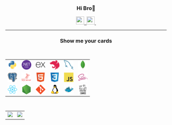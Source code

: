 <h3 align="center">Hi Bro👋</h3>
<p align="center">
<a target="_blank" href="https://twitter.com/tth0phan">
  <img height="25" width="25" src="https://abs.twimg.com/favicons/twitter.ico" />&nbsp;
</a>
<a target="_blank" href="mailto:phantho96@gmail.com">
  <img height="25" width="25" src="https://ssl.gstatic.com/ui/v1/icons/mail/images/favicon5.ico" />&nbsp;
</a>
</p>
<hr>
<h3 align="center">Show me your cards</h3>
<br>
<table align="center">
  <tr>
    <td align="center">
      <img src="https://raw.githubusercontent.com/devicons/devicon/master/icons/python/python-original.svg" alt="python" width="30" height="30"/>
    </td>
    <td align="center">
      <img src="https://raw.githubusercontent.com/devicons/devicon/master/icons/dotnetcore/dotnetcore-original.svg" alt="dotnet-core" width="30" height="30"/>
    </td>
    <td align="center">
      <img src="https://raw.githubusercontent.com/devicons/devicon/master/icons/express/express-original.svg" alt="express" width="30" height="30"/>
    </td>
    <td align="center">
      <img src="https://raw.githubusercontent.com/devicons/devicon/master/icons/nestjs/nestjs-plain.svg" alt="nestjs" width="30" height="30"/>
    </td>
    <td align="center">
      <img src="https://raw.githubusercontent.com/devicons/devicon/master/icons/mysql/mysql-original.svg" alt="mysql" width="30" height="30"/>
    </td>
    <td align="center">
      <img src="https://raw.githubusercontent.com/devicons/devicon/master/icons/mongodb/mongodb-original.svg" alt="mongodb" width="30" height="30"/>
    </td>
  </tr>
  <tr>
    <td align="center">
      <img src="https://raw.githubusercontent.com/devicons/devicon/master/icons/postgresql/postgresql-original.svg" alt="postgresql" width="30" height="30"/>
    </td>
    <td align="center">
      <img src="https://raw.githubusercontent.com/devicons/devicon/master/icons/microsoftsqlserver/microsoftsqlserver-plain-wordmark.svg" alt="mssql" width="30" height="30"/>
    </td>
    <td align="center">
      <img src="https://raw.githubusercontent.com/devicons/devicon/master/icons/html5/html5-original.svg" alt="html5" width="30" height="30"/>
    </td>
    <td align="center">
      <img src="https://raw.githubusercontent.com/devicons/devicon/master/icons/css3/css3-original.svg" alt="css3" width="30" height="30"/>
    </td>
    <td align="center">
      <img src="https://raw.githubusercontent.com/devicons/devicon/master/icons/javascript/javascript-original.svg" alt="javascript" width="30" height="30"/>
    </td>
    <td align="center">
      <img src="https://raw.githubusercontent.com/devicons/devicon/master/icons/sass/sass-original.svg" alt="sass" width="30" height="30"/>
    </td>
  </tr>
  <tr>
    <td align="center">
      <img src="https://raw.githubusercontent.com/devicons/devicon/master/icons/react/react-original.svg" alt="react" width="30" height="30"/>
    </td>
    <td align="center">
      <img src="https://raw.githubusercontent.com/devicons/devicon/master/icons/nodejs/nodejs-original.svg" alt="nodejs" width="30" height="30"/>
    </td>
    <td align="center">
      <img src="https://raw.githubusercontent.com/devicons/devicon/master/icons/git/git-original.svg" alt="git" width="30" height="30"/>
    </td>
    <td align="center">
      <img src="https://raw.githubusercontent.com/devicons/devicon/master/icons/linux/linux-original.svg" alt="linux" width="30" height="30"/>
    </td>
    <td align="center">
      <img src="https://raw.githubusercontent.com/devicons/devicon/master/icons/docker/docker-original.svg" alt="docker" width="30" height="30"/>
    </td>
    <td align="center">
      <img src="https://raw.githubusercontent.com/devicons/devicon/master/icons/composer/composer-line-wordmark.svg" alt="composer" width="30" height="30"/>
    </td>
  </tr>
</table>

<br>

<table align="center">
  <tr>
    <td>
      <img src="https://github-readme-stats.vercel.app/api?username=tthophan&&show_icons=true&title_color=ffffff&icon_color=bb2acf&text_color=daf7dc&bg_color=151515" />
    </td>
    <td>
      <img src="https://github-readme-stats.vercel.app/api/top-langs/?username=tthophan&layout=compact&theme=dark&langs_count=10" />
    </td>
  </tr>
</table>
